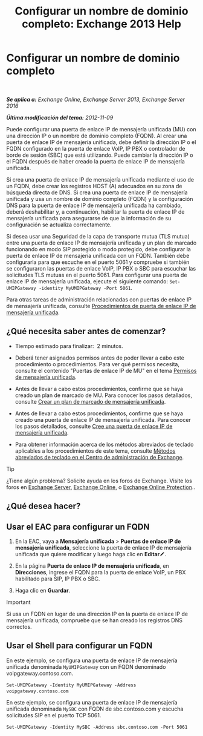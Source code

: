 ﻿---
title: 'Configurar un nombre de dominio completo: Exchange 2013 Help'
TOCTitle: Configurar un nombre de dominio completo
ms:assetid: af093f87-59b7-44a8-a9a2-8f17f0cc7db8
ms:mtpsurl: https://technet.microsoft.com/es-es/library/Ee423553(v=EXCHG.150)
ms:contentKeyID: 49895838
ms.date: 04/23/2018
mtps_version: v=EXCHG.150
ms.translationtype: HT
---

# Configurar un nombre de dominio completo

 

_**Se aplica a:** Exchange Online, Exchange Server 2013, Exchange Server 2016_

_**Última modificación del tema:** 2012-11-09_

Puede configurar una puerta de enlace IP de mensajería unificada (MU) con una dirección IP o un nombre de dominio completo (FQDN). Al crear una puerta de enlace IP de mensajería unificada, debe definir la dirección IP o el FQDN configurado en la puerta de enlace VoIP, IP PBX o controlador de borde de sesión (SBC) que está utilizando. Puede cambiar la dirección IP o el FQDN después de haber creado la puerta de enlace IP de mensajería unificada.

Si crea una puerta de enlace IP de mensajería unificada mediante el uso de un FQDN, debe crear los registros HOST (A) adecuados en su zona de búsqueda directa de DNS. Si crea una puerta de enlace IP de mensajería unificada y usa un nombre de dominio completo (FQDN) y la configuración DNS para la puerta de enlace IP de mensajería unificada ha cambiado, deberá deshabilitar y, a continuación, habilitar la puerta de enlace IP de mensajería unificada para asegurarse de que la información de su configuración se actualiza correctamente.

Si desea usar una Seguridad de la capa de transporte mutua (TLS mutua) entre una puerta de enlace IP de mensajería unificada y un plan de marcado funcionando en modo SIP protegido o modo protegido, debe configurar la puerta de enlace IP de mensajería unificada con un FQDN. También debe configurarla para que escuche en el puerto 5061 y compruebe si también se configuraron las puertas de enlace VoIP, IP PBX o SBC para escuchar las solicitudes TLS mutuas en el puerto 5061. Para configurar una puerta de enlace IP de mensajería unificada, ejecute el siguiente comando: `Set-UMIPGateway -identity MyUMIPGateway -Port 5061`.

Para otras tareas de administración relacionadas con puertas de enlace IP de mensajería unificada, consulte [Procedimientos de puerta de enlace IP de mensajería unificada](um-ip-gateway-procedures-exchange-2013-help.md).

## ¿Qué necesita saber antes de comenzar?

  - Tiempo estimado para finalizar:  2 minutos.

  - Deberá tener asignados permisos antes de poder llevar a cabo este procedimiento o procedimientos. Para ver qué permisos necesita, consulte el contenido "Puertas de enlace IP de MU" en el tema [Permisos de mensajería unificada](unified-messaging-permissions-exchange-2013-help.md).

  - Antes de llevar a cabo estos procedimientos, confirme que se haya creado un plan de marcado de MU. Para conocer los pasos detallados, consulte [Crear un plan de marcado de mensajería unificada](create-a-um-dial-plan-exchange-2013-help.md).

  - Antes de llevar a cabo estos procedimientos, confirme que se haya creado una puerta de enlace IP de mensajería unificada. Para conocer los pasos detallados, consulte [Cree una puerta de enlace IP de mensajería unificada](create-a-um-ip-gateway-exchange-2013-help.md).

  - Para obtener información acerca de los métodos abreviados de teclado aplicables a los procedimientos de este tema, consulte [Métodos abreviados de teclado en el Centro de administración de Exchange](keyboard-shortcuts-in-the-exchange-admin-center-exchange-online-protection-help.md).


> [!TIP]
> ¿Tiene algún problema? Solicite ayuda en los foros de Exchange. Visite los foros en <A href="https://go.microsoft.com/fwlink/p/?linkid=60612">Exchange Server</A>, <A href="https://go.microsoft.com/fwlink/p/?linkid=267542">Exchange Online</A>, o <A href="https://go.microsoft.com/fwlink/p/?linkid=285351">Exchange Online Protection</A>..



## ¿Qué desea hacer?

## Usar el EAC para configurar un FQDN

1.  En la EAC, vaya a **Mensajería unificada** \> **Puertas de enlace IP de mensajería unificada**, seleccione la puerta de enlace IP de mensajería unificada que quiere modificar y luego haga clic en **Editar**![Icono Editar](images/Bb124582.6f53ccb2-1f13-4c02-bea0-30690e6ea71d(EXCHG.150).gif "Icono Editar").

2.  En la página **Puerta de enlace IP de mensajería unificada**, en **Direcciones**, ingrese el FQDN para la puerta de enlace VoIP, un PBX habilitado para SIP, IP PBX o SBC.

3.  Haga clic en **Guardar**.


> [!IMPORTANT]
> Si usa un FQDN en lugar de una dirección IP en la puerta de enlace IP de mensajería unificada, compruebe que se han creado los registros DNS correctos.



## Usar el Shell para configurar un FQDN

En este ejemplo, se configura una puerta de enlace IP de mensajería unificada denominada `MyUMIPGateway` con un FQDN denominado voipgateway.contoso.com.

    Set-UMIPGateway -Identity MyUMIPGateway -Address voipgateway.contoso.com

En este ejemplo, se configura una puerta de enlace IP de mensajería unificada denominada `MySBC` con FQDN de sbc.contoso.com y escucha solicitudes SIP en el puerto TCP 5061.

    Set-UMIPGateway -Identity MySBC -Address sbc.contoso.com -Port 5061

